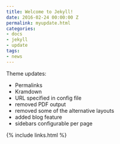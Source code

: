 ```yaml
---
title: Welcome to Jekyll!
date: 2016-02-24 00:00:00 Z
permalink: myupdate.html
categories:
- docs
- jekyll
- update
tags:
- news
---
```


Theme updates:

- Permalinks
- Kramdown
- URL specified in config file
- removed PDF output
- removed some of the alternative layouts
- added blog feature
- sidebars configurable per page

{% include links.html %}
